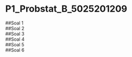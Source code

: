 # P1_Probstat_B_5025201209<br/>
##Soal 1<br/>
##Soal 2<br/>
##Soal 3<br/>
##Soal 4<br/>
##Soal 5<br/>
##Soal 6<br/>
